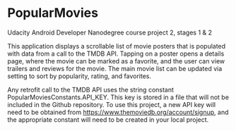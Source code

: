 # PopularMovies
Udacity Android Developer Nanodegree course project 2, stages 1 & 2

This application displays a scrollable list of movie posters that is populated with data from a call to the TMDB API. Tapping on a poster opens a details page, where the movie can be marked as a favorite, and the user can view trailers and reviews for the movie. The main movie list can be updated via setting to sort by popularity, rating, and favorites.

Any retrofit call to the TMDB API uses the string constant PopularMoviesConstants.API_KEY. This key
is stored in a file that will not be included in the Github repository. To use this project, a new
API key will need to be obtained from https://www.themoviedb.org/account/signup, and the appropriate
constant will need to be created in your local project.

